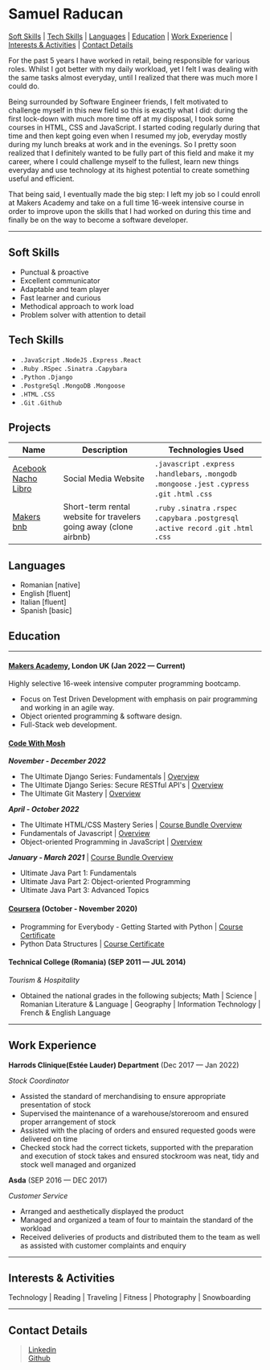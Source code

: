 # Samuel Raducan

[Soft Skills](#soft-skills) | [Tech Skills](#tech-skills) | [Languages](#languages) | [Education](#education) | [Work Experience](#work-experience) | [Interests & Activities](#interests--activities) | [Contact Details](#contact-details)

For the past 5 years I have worked in retail, being responsible for various roles. 
Whilst I got better with my daily workload, yet I felt I was dealing with the same tasks almost everyday, until I realized that there was much more I could do. 

Being surrounded by Software Engineer friends, I felt motivated to challenge myself in this new field so this is exactly what I did: during the first lock-down with much more time off at my disposal, I took some courses in HTML, CSS and JavaScript. I started coding regularly during that time and then kept going even when I resumed my job, everyday mostly during my lunch breaks at work and in the evenings. So I pretty soon realized that I definitely wanted to be fully part of this field and make it my career, where I could challenge myself to the fullest, learn new things everyday and use technology at its highest potential to create something useful and efficient. 

That being said, I eventually made the big step: I left my job so I could enroll at Makers Academy and take on a full time 16-week intensive course in order to improve upon the skills that I had worked on during this time and finally be on the way to become a software developer.


- - - - 


## Soft Skills

- Punctual & proactive
- Excellent communicator
- Adaptable and team player
- Fast learner and curious 
- Methodical approach to work load
- Problem solver with attention to detail



## Tech Skills

- `.JavaScript` `.NodeJS` `.Express` `.React`  
- `.Ruby` `.RSpec` `.Sinatra` `.Capybara`
- `.Python` `.Django`
-  `.PostgreSql` `.MongoDB` `.Mongoose`  
-  `.HTML`  `.CSS` 
-  `.Git`  `.Github`

## Projects

Name |  Description  | Technologies Used
| ----- | ------------ | --------------- |
| [Acebook Nacho Libro](https://github.com/samuelmbp/Acebook-nacho-libro) | Social Media Website | `.javascript` `.express` `.handlebars`, `.mongodb` `.mongoose` `.jest` `.cypress` `.git` `.html` `.css` 
|[Makers bnb](https://github.com/samuelmbp/makersbnb)| Short-term rental website for travelers going away (clone airbnb) | `.ruby` `.sinatra` `.rspec` `.capybara` `.postgresql` `.active record` `.git` `.html` `.css` 

## Languages  

- Romanian [native]
- English  [fluent]
- Italian  [fluent]
- Spanish  [basic]


## Education
----
#### [Makers Academy](https://makers.tech/), London UK (Jan 2022 — Current)

Highly selective 16-week intensive computer programming bootcamp.

- Focus on Test Driven Development with emphasis on pair programming and working in an agile way.
- Object oriented programming & software design.
- Full-Stack web development.

#### [Code With Mosh](https://codewithmosh.com/) 

**_November - December 2022_**
- The Ultimate Django Series: Fundamentals | [Overview](https://codewithmosh.com/p/the-ultimate-django-part1)
- The Ultimate Django Series: Secure RESTful API's | [Overview](https://codewithmosh.com/p/the-ultimate-django-part2)
- The Ultimate Git Mastery | [Overview](https://codewithmosh.com/p/the-ultimate-git-course)

**_April - October 2022_**
- The Ultimate HTML/CSS Mastery Series | [Course Bundle Overview](https://codewithmosh.com/p/the-ultimate-html-css)
- Fundamentals of Javascript | [Overview](https://codewithmosh.com/p/javascript-basics-for-beginners)
- Object-oriented Programming in JavaScript | [Overview](https://codewithmosh.com/p/object-oriented-programming-in-javascript)


**_January - March 2021_** | [Course Bundle Overview](https://codewithmosh.com/p/the-ultimate-java-mastery-series)

- Ultimate Java Part 1: Fundamentals 
- Ultimate Java Part 2: Object-oriented Programming 
- Ultimate Java Part 3: Advanced Topics 

#### [Coursera](https://www.coursera.org/) (October - November 2020)
- Programming for Everybody - Getting Started with Python | [Course Certificate](https://coursera.org/share/65fd03391201226046a6a9e9a6fcb306) 
- Python Data Structures | [Course Certificate](https://coursera.org/share/e740172916f20689fb452226ad247c30)

#### Technical College (Romania) (SEP 2011 — JUL 2014)

_Tourism & Hospitality_

- Obtained the national grades in the following subjects; Math | Science | Romanian Literature & Language | Geography | Information Technology | French & English Language
----

## Work Experience

**Harrods Clinique(Estée Lauder) Department** (Dec 2017 — Jan 2022)  

_Stock Coordinator_

- Assisted the standard of merchandising to ensure appropriate presentation of stock
- Supervised the maintenance of a warehouse/storeroom and ensured proper arrangement of stock
- Assisted with the placing of orders and ensured requested goods were delivered on time
- Checked stock had the correct tickets, supported with the preparation and execution of stock takes and ensured stockroom was neat, tidy and stock well managed and organized

**Asda** (SEP 2016 — DEC 2017)

_Customer Service_

- Arranged and aesthetically displayed the product
- Managed and organized a team of four to maintain the standard of the workload
- Received deliveries of products and distributed them to the team as well as assisted with customer complaints and enquiry

----

## Interests & Activities

Technology | Reading | Traveling | Fitness | Photography | Snowboarding

----

## Contact Details

> [Linkedin](https://www.linkedin.com/in/samuel-raducan-3b9683199/)<br/>
> [Github](https://github.com/samuelmbp)
